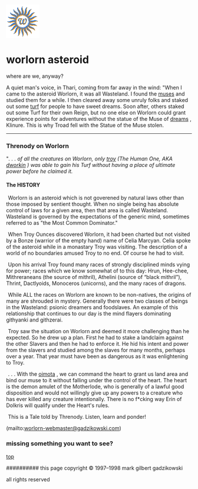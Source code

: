 ![wsun](assets/wsun.gif)

# worlorn asteroid



where are we, anyway?

A quiet man's voice, in Thari, coming from far away in the wind: 
 "When I came to the asteroid Worlorn, it was all Wasteland. I found the  [muses](muses.md)  and studied them for a while. I then cleared away some unruly folks and staked out some  [turf](turf.md)  for people to have sweet dreams. Soon after, others staked out some Turf for their own Reign, but no one else on Worlorn could grant experience points for adventures without the statue of the Muse of  [dreams](dreams.md) , Klinure. This is why Troad fell with the Statue of the Muse stolen. 


 



---

 
 


### Threnody on Worlorn

 "*. . . of all the creatures on Worlorn, only  [troy](troy.md)  (The Human One, AKA  [dworkin](dworkin.md) ) was able to gain his Turf without having a place of ultimate power _before_ he claimed it.* 
#### The HISTORY

  ![xparent](assets/xparent.gif)  Worlorn is an asteroid which is not goverened by natural laws other than those imposed by sentient thought. When no single being has absolute control of laws for a given area, then that area is called Wasteland. Wasteland is governed by the expectations of the generic mind, sometimes referred to as "the Most Common Dominator." 

  ![xparent](assets/xparent.gif)  When Troy Ounces discovered Worlorn, it had been charted but not visited by a Bonze (warrior of the empty hand) name of Celia Marcyan. Celia spoke of the asteroid while in a monastary Troy was visiting. The description of a world of no boundaries amused Troy to no end. Of course he had to visit. 

  ![xparent](assets/xparent.gif)  Upon his arrival Troy found many races of strongly disciplined minds vying for power; races which we know somewhat of to this day: Hrun, Hee-chee, Mithreraneans (the source of mithril), Athelini (source of “black mithril”), Thrint, Dactlyoids, Monoceros (unicorns), and the many races of dragons. 

  ![xparent](assets/xparent.gif)  While ALL the races on Worlorn are known to be non-natives, the origins of many are shrouded in mystery. Generally there were two classes of beings in the Wasteland: psionic dreamers and foodslaves. An example of this relationship that continues to our day is the mind flayers dominating githyanki and githzerai.

  ![xparent](assets/xparent.gif)  Troy saw the situation on Worlorn and deemed it more challenging than he expected. So he drew up a plan. First he had to stake a landclaim against the other Slavers and then he had to enforce it. He hid his intent and power from the slavers and studied among the slaves for many months, perhaps over a year. That year must have been as dangerous as it was enlightening to Troy.

  ![xparent](assets/xparent.gif)  . . . With the  [oimota](oimota.md) , we can command the heart to grant us land area and bind our muse to it without falling under the control of the heart. The heart is the demon amulet of the Motherlode, who is generally of a lawful good disposition and would not willingly give up any powers to a creature who has ever killed any creature intentionally. There is no f*cking way Erin of Dolkris will qualify under the Heart's rules.

  ![xparent](assets/xparent.gif)  This is a Tale told by Threnody. Listen, learn and ponder! 

 (mailto:worlorn-webmaster@gadzikowski.com) 


### missing something you want to see?



 [top](#top) 


########## this page copyright © 1997–1998 mark gilbert gadzikowski

all rights reserved